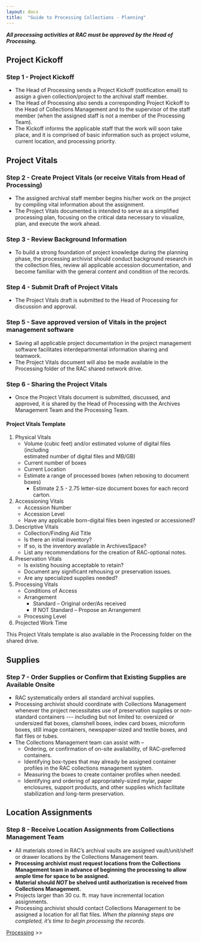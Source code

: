 ```yaml
---
layout: docs
title:  "Guide to Processing Collections - Planning"
---
```


**_All processing activities at RAC must be approved by the Head of Processing._**

## Project Kickoff
### Step 1 - Project Kickoff

- The Head of Processing sends a Project Kickoff (notification email) to assign a given collection/project to the archival staff member.
- The Head of Processing also sends a corresponding Project Kickoff to the Head of Collections Management and to the supervisor of the staff member (when the assigned staff is not a member of the Processing Team).
- The Kickoff informs the applicable staff that the work will soon take place, and it is comprised of basic information such as project volume, current location, and processing priority.

## Project Vitals

### Step 2 - Create Project Vitals (or receive Vitals from Head of Processing)

- The assigned archival staff member begins his/her work on the project by compiling vital information about the assignment.
- The Project Vitals documented is intended to serve as a simplified processing plan, focusing on the critical data necessary to visualize, plan, and execute the work ahead.

### Step 3 - Review Background Information

- To build a strong foundation of project knowledge during the planning phase, the processing archivist should conduct background research in the collection files, review all applicable accession documentation, and become familiar with the general content and condition of the records.

### Step 4 - Submit Draft of Project Vitals

- The Project Vitals draft is submitted to the Head of Processing for discussion and approval.

### Step 5 - Save approved version of Vitals in the project management software

- Saving all applicable project documentation in the project management software facilitates interdepartmental information sharing and teamwork.
- The Project Vitals document will also be made available in the Processing folder of the RAC shared network drive.

### Step 6 - Sharing the Project Vitals

- Once the Project Vitals document is submitted, discussed, and approved, it is shared by the Head of Processing with the Archives Management Team and the Processing Team.

#### Project Vitals Template

1. Physical Vitals
    - Volume (cubic feet) and/or estimated volume of digital files (including     
        estimated number of digital files and MB/GB)
    - Current number of boxes
    - Current Location
    - Estimate a range of processed boxes (when reboxing to document boxes)
        - Estimate 2.5 - 2.75 letter-size document boxes for each record carton.
2.  Accessioning Vitals
    - Accession Number
    - Accession Level
    - Have any applicable born-digital files been ingested or accessioned?
3.  Descriptive Vitals
    - Collection/Finding Aid Title
    - Is there an initial inventory?
    - If so, is the inventory available in ArchivesSpace?
    - List any recommendations for the creation of RAC-optional notes.
4.  Preservation Vitals
    - Is existing housing acceptable to retain?
    - Document any significant rehousing or preservation issues.
    - Are any specialized supplies needed?
5.  Processing Vitals
    - Conditions of Access
    - Arrangement
        - Standard – Original order/As received
        - If NOT Standard – Propose an Arrangement
    - Processing Level
6.  Projected Work Time

This Project Vitals template is also available in the Processing folder on the shared drive.

## Supplies

### Step 7 - Order Supplies or Confirm that Existing Supplies are Available Onsite

- RAC systematically orders all standard archival supplies.
- Processing archivist should coordinate with Collections Management whenever the project necessitates use of preservation supplies or non-standard containers --- including but not limited to: oversized or undersized flat boxes, clamshell boxes, index card boxes, microform boxes, still image containers, newspaper-sized and textile boxes, and flat files or tubes.
- The Collections Management team can assist with –
    - Ordering, or confirmation of on-site availability, of RAC-preferred containers.
    - Identifying box-types that may already be assigned container profiles in the RAC collections management system.
    - Measuring the boxes to create container profiles when needed.
    - Identifying and ordering of appropriately-sized mylar, paper enclosures, support products, and other supplies which facilitate stabilization and long-term preservation.

## Location Assignments

### Step 8 - Receive Location Assignments from Collections Management Team

- All materials stored in RAC’s archival vaults are assigned vault/unit/shelf or drawer locations by the Collections Management team.
- **Processing archivist must request locations from the Collections Management team in advance of beginning the processing to allow ample time for space to be assigned.**
- **Material should _NOT_ be shelved until authorization is received from Collections Management.**
- Projects larger than 30 cu. ft. may have incremental location assignments.
- Processing archivist should contact Collections Management to be assigned a location for all flat files.
_When the planning steps are completed, it’s time to begin processing the records._

[Processing](processing) >>
